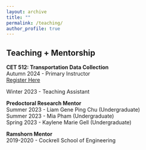 ```yaml
---
layout: archive
title: ""
permalink: /teaching/
author_profile: true
---
```


## Teaching + Mentorship
**CET 512: Transportation Data Collection**        
Autumn 2024 - Primary Instructor            
[Register Here](https://myplan.uw.edu/course/#/courses/CET512)

Winter 2023 - Teaching Assistant

**Predoctoral Research Mentor**          
Summer 2023 - Liam Gene Ping Chu (Undergraduate)            
Summer 2023 - Mia Pham (Undergraduate)               
Spring 2023 - Kaylene Marie Gell (Undergraduate)        

**Ramshorn Mentor**                  
2019-2020 - Cockrell School of Engineering


